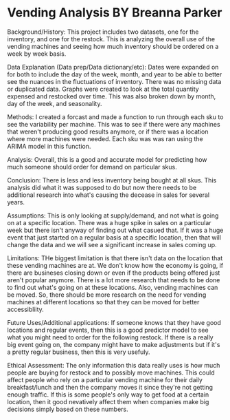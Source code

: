 # Vending Analysis BY Breanna Parker

Background/History: This project includes two datasets, one for the inventory, and one for the restock. This is analyzing the overall use of the vending machines and seeing how much inventory should be ordered on a week by week basis. 

Data Explanation (Data prep/Data dictionary/etc): Dates were expanded on for both to include the day of the week, month, and year to be able to better see the nuances in the fluctuations of inventory. There was no missing data or duplicated data. Graphs were created to look at the total quantity expensed and restocked over time. This was also broken down by month, day of the week, and seasonality. 

Methods: I created a forcast and made a function to run through each sku to see the variability per machine. This was to see if there were any machines that weren't producing good results anymore, or if there was a location where more machines were needed. Each sku was was ran using the ARIMA model in this function. 

Analysis: Overall, this is a good and accurate model for predicting how much someone should order for demand on particular skus. 

Conclusion: There is less and less inventory being bought at all skus. This analysis did what it was supposed to do but now there needs to be additional research into what's causing the decease in sales for several years. 

Assumptions: This is only looking at supply/demand, and not what is going on at a specific location. There was a huge spike in sales on a particular week but there isn't anyway of finding out what casued that. If it was a huge event that just started on a regular basis at a specific location, then that will change the data and we will see a significant increase in sales coming up. 

Limitations: THe biggest limitation is that there isn't data on the location that these vending machines are at. We don't know how the economy is going, if there are busineses closing down or even if the products being offered just aren't popular anymore. There is a lot more research that needs to be done to find out what's going on at these locations. Also, vending machines can be moved. So, there should be more research on the need for vending machines at different locations so that they can be moved for better accessibliity. 

Future Uses/Additional applications: If someone knows that they have good locations and regular events, then this is a good predictor model to see what you might need to order for the following restock. If there is a really big event going on, the company might have to make adjustments but if it's a pretty regular business, then this is very usefuly. 

Ethical Assessment: The only information this data really uses is how much people are buying for restock and to possibly move machines. This could affect people who rely on a particular vending machine for their daily breakfast/lunch and then the company moves it since they're not getting enough traffic. If this is some people's only way to get food at a certain location, then it good nevatively affect them when companies make big decisions simply based on these numbers. 
